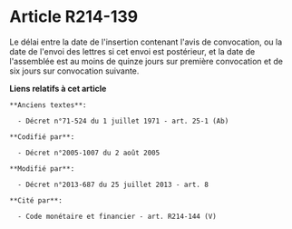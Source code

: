 # Article R214-139

Le délai entre la date de l'insertion contenant l'avis de convocation, ou la date de l'envoi des lettres si cet envoi est
postérieur, et la date de l'assemblée est au moins de quinze jours sur première convocation et de six jours sur convocation
suivante.

**Liens relatifs à cet article**

	**Anciens textes**:

	  - Décret n°71-524 du 1 juillet 1971 - art. 25-1 (Ab)

	**Codifié par**:

	  - Décret n°2005-1007 du 2 août 2005

	**Modifié par**:

	  - Décret n°2013-687 du 25 juillet 2013 - art. 8

	**Cité par**:

	  - Code monétaire et financier - art. R214-144 (V)
